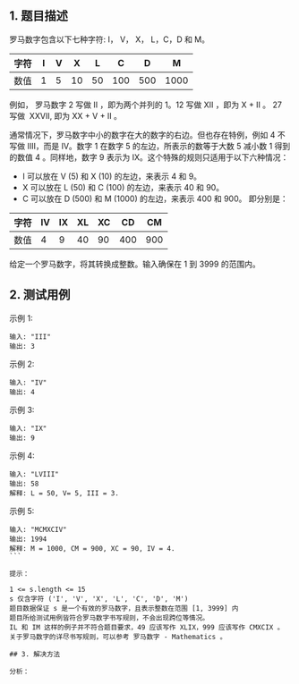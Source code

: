 ## 1. 题目描述

罗马数字包含以下七种字符: I， V， X， L，C，D 和 M。

|字符|I|V|X|L|C|D|M|
|----|----|----|----|----|----|----|----|
| 数值 | 1 | 5 | 10 | 50 | 100 | 500 | 1000 |

例如， 罗马数字 2 写做 II ，即为两个并列的 1。12 写做 XII ，即为 X + II 。 27 写做  XXVII, 即为 XX + V + II 。

通常情况下，罗马数字中小的数字在大的数字的右边。但也存在特例，例如 4 不写做 IIII，而是 IV。数字 1 在数字 5 的左边，所表示的数等于大数 5 减小数 1 得到的数值 4 。同样地，数字 9 表示为 IX。这个特殊的规则只适用于以下六种情况：
- I 可以放在 V (5) 和 X  (10) 的左边，来表示 4 和 9。
- X 可以放在 L (50) 和 C (100) 的左边，来表示 40 和 90。  
- C 可以放在 D (500) 和 M (1000) 的左边，来表示 400 和 900。
即分别是：

|字符|IV|IX|XL|XC|CD|CM|
|----|----|----|----|----|----|----|
| 数值 | 4 | 9 | 40 | 90 | 400 | 900 |


给定一个罗马数字，将其转换成整数。输入确保在 1 到 3999 的范围内。

## 2. 测试用例

示例 1:
```
输入: "III"
输出: 3
```
示例 2:
```
输入: "IV"
输出: 4
```
示例 3:
```
输入: "IX"
输出: 9
```
示例 4:
```
输入: "LVIII"
输出: 58
解释: L = 50, V= 5, III = 3.
```
示例 5:
```
输入: "MCMXCIV"
输出: 1994
解释: M = 1000, CM = 900, XC = 90, IV = 4.
``` 

提示：

1 <= s.length <= 15
s 仅含字符 ('I', 'V', 'X', 'L', 'C', 'D', 'M')
题目数据保证 s 是一个有效的罗马数字，且表示整数在范围 [1, 3999] 内
题目所给测试用例皆符合罗马数字书写规则，不会出现跨位等情况。
IL 和 IM 这样的例子并不符合题目要求，49 应该写作 XLIX，999 应该写作 CMXCIX 。
关于罗马数字的详尽书写规则，可以参考 罗马数字 - Mathematics 。

## 3. 解决方法

分析：
```
```



